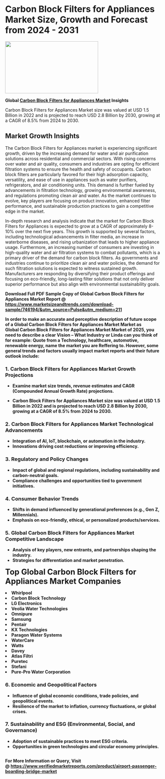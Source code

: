 <H1>Carbon Block Filters for Appliances Market Size, Growth and Forecast from 2024 - 2031</H1><img class="aligncenter size-medium wp-image-584254" src="https://thirdeyenews.in/wp-content/uploads/2024/09/Global-Market-Research-300x168.jpeg" alt="" width="300" height="168" /><p><strong>Global&nbsp;<a href="https://www.marketsizeandtrends.com/download-sample/746194/&amp;utm_source=Pulse&amp;utm_medium=211">Carbon Block Filters for Appliances Market</a> Insights</strong></p><p>Carbon Block Filters for Appliances Market size was valued at USD 1.5 Billion in 2022 and is projected to reach USD 2.8 Billion by 2030, growing at a CAGR of 8.5% from 2024 to 2030.</p><p><h2>Market Growth Insights</h2> <p>The Carbon Block Filters for Appliances market is experiencing significant growth, driven by the increasing demand for water and air purification solutions across residential and commercial sectors. With rising concerns over water and air quality, consumers and industries are opting for efficient filtration systems to ensure the health and safety of occupants. Carbon block filters are particularly favored for their high adsorption capacity, versatility, and ease of use in appliances such as water purifiers, refrigerators, and air conditioning units. This demand is further fueled by advancements in filtration technology, growing environmental awareness, and regulations promoting clean air and water. As the market continues to evolve, key players are focusing on product innovation, enhanced filter performance, and sustainable production practices to gain a competitive edge in the market.</p> <p><strong></strong></p> <p>In-depth research and analysis indicate that the market for Carbon Block Filters for Appliances is expected to grow at a CAGR of approximately 8-10% over the next five years. This growth is supported by several factors, including technological advancements in filter media, an increase in waterborne diseases, and rising urbanization that leads to higher appliance usage. Furthermore, an increasing number of consumers are investing in high-quality water and air filtration systems to combat pollutants, which is a primary driver of the demand for carbon block filters. As governments and industries continue to prioritize clean air and water policies, the demand for such filtration solutions is expected to witness sustained growth. Manufacturers are responding by diversifying their product offerings and focusing on eco-friendly, long-lasting filter solutions that not only deliver superior performance but also align with environmental sustainability goals.</p> <p><strong></p><p><span class=""><strong>Download Full PDF Sample Copy of Global Carbon Block Filters for Appliances Market Report</strong> @ <a href="https://www.marketsizeandtrends.com/download-sample/746194/&amp;utm_source=Pulse&amp;utm_medium=211" target="_blank">https://www.marketsizeandtrends.com/download-sample/746194/&amp;utm_source=Pulse&amp;utm_medium=211</a></span></p><p>In order to make an accurate and perceptive description of future scope of a Global&nbsp;Carbon Block Filters for Appliances Market Market as Global&nbsp;Carbon Block Filters for Appliances Market Market of 2025, you need to describe a clear Vision &ndash; What Industry or Linda can you think of for example: Quote from a Technology, healthcare, automotive, renewable energy, name the market you are Reffering to. However, some general trends and factors usually impact market reports and their future outlook include:</p><h3>1.&nbsp;<strong>Carbon Block Filters for Appliances Market Growth Projections</strong></h3><ul><li>Examine market size trends, revenue estimates and CAGR (Compounded Annual Growth Rate) projections.</li><li><p>Carbon Block Filters for Appliances Market size was valued at USD 1.5 Billion in 2022 and is projected to reach USD 2.8 Billion by 2030, growing at a CAGR of 8.5% from 2024 to 2030.</p></li></ul><h3>2.&nbsp;<strong>Carbon Block Filters for Appliances Market Technological Advancements</strong></h3><ul><li>Integration of AI, IoT, blockchain, or automation in the industry.</li><li>Innovations driving cost reductions or improving efficiency.</li></ul><h3>3.&nbsp;<strong>Regulatory and Policy Changes</strong></h3><ul><li>Impact of global and regional regulations, including sustainability and carbon-neutral goals.</li><li>Compliance challenges and opportunities tied to government initiatives.</li></ul><h3>4.&nbsp;<strong>Consumer Behavior Trends</strong></h3><ul><li>Shifts in demand influenced by generational preferences (e.g., Gen Z, Millennials).</li><li>Emphasis on eco-friendly, ethical, or personalized products/services.</li></ul><h3>5.&nbsp;<strong>Global Carbon Block Filters for Appliances Market Competitive Landscape</strong></h3><ul><li>Analysis of key players, new entrants, and partnerships shaping the industry.</li><li>Strategies for differentiation and market penetration.</li></ul><p data-pm-slice="1 1 []"><span style="color: inherit; font-family: inherit; font-size: 25px;">Top Global Carbon Block Filters for Appliances Market Companies</span></p><div class="" data-test-id=""><p><li>Whirlpool</li><li> Carbon Block Technology</li><li> LG Electronics</li><li> Veolia Water Technologies</li><li> Omnipure</li><li> Samsung</li><li> Pentair</li><li> KX Technologies</li><li> Paragon Water Systems</li><li> WaterCare</li><li> Watts</li><li> Davey</li><li> Atlas Filtri</li><li> Puretec</li><li> Stefani</li><li> Pure-Pro Water Corporation</li></p></div><h3>6.&nbsp;<strong>Economic and Geopolitical Factors</strong></h3><ul><li>Influence of global economic conditions, trade policies, and geopolitical events.</li><li>Resilience of the market to inflation, currency fluctuations, or global crises.</li></ul><h3>7.&nbsp;<strong>Sustainability and ESG (Environmental, Social, and Governance)</strong></h3><ul><li>Adoption of sustainable practices to meet ESG criteria.</li><li>Opportunities in green technologies and circular economy principles.</li></ul><h2><strong style="font-size: 14px;">For More Information or Query, Visit @&nbsp;</strong><a style="background-color: #ffffff; font-size: 14px;" href="https://www.marketsizeandtrends.com/report/carbon-block-filters-for-appliances-market/" target="_blank">https://www.verifiedmarketreports.com/product/airport-passenger-boarding-bridge-market</a></h2>
